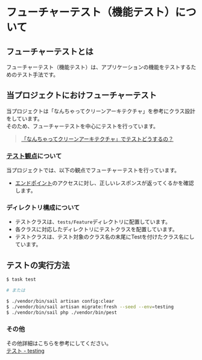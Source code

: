 # フューチャーテスト（機能テスト）について

## フューチャーテストとは

フューチャーテスト（機能テスト）は、アプリケーションの機能をテストするためのテスト手法です。

## 当プロジェクトにおけフューチャーテスト

当プロジェクトは「なんちゃってクリーンアーキテクチャ」を参考にクラス設計をしています。<br>
そのため、フューチャーテストを中心にテストを行っています。<br>

> [「なんちゃってクリーンアーキテクチャ」でテストどうするの？](https://zenn.dev/mpyw/articles/ce7d09eb6d8117#%E3%83%86%E3%82%B9%E3%83%88%E3%81%A9%E3%81%86%E3%81%99%E3%82%8B%E3%81%AE%EF%BC%9F)<br>

### [テスト観点](https://service.shiftinc.jp/column/5029/)について

当プロジェクトでは、以下の観点でフューチャーテストを行っています。

- [エンドポイント](https://kinsta.com/jp/knowledgebase/api-endpoint/)のアクセスに対し、正しいレスポンスが返ってくるかを確認します。

### ディレクトリ構成について

- テストクラスは、`tests/Feature`ディレクトリに配置しています。
- 各クラスに対応したディレクトリにテストクラスを配置しています。
- テストクラスは、テスト対象のクラス名の末尾にTestを付けたクラス名にしています。

## テストの実行方法

```bash
$ task test

# または

$ ./vendor/bin/sail artisan config:clear
$ ./vendor/bin/sail artisan migrate:fresh --seed --env=testing
$ ./vendor/bin/sail php ./vendor/bin/pest
```

### その他

その他詳細はこちらを参考にしてください。<br>
[テスト - testing](/docs/testing/index.md)
